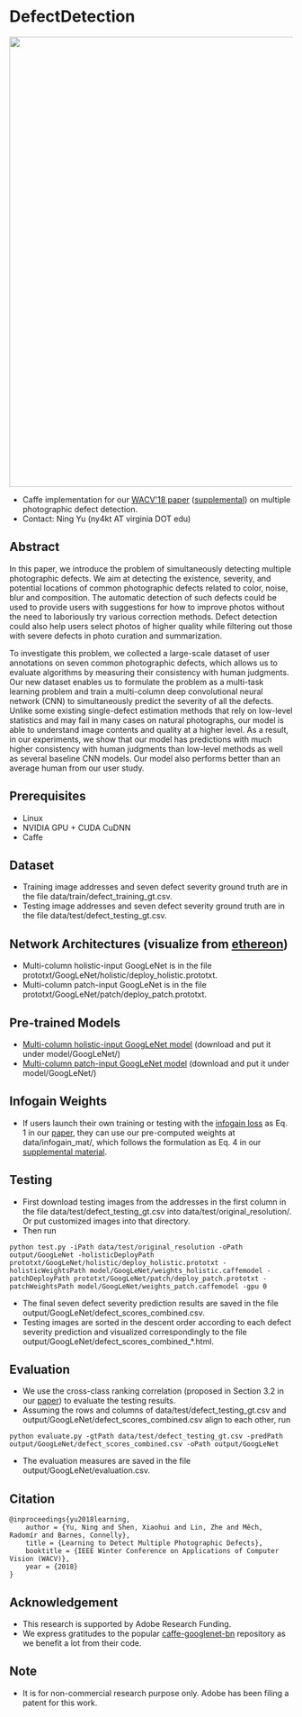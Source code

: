 # DefectDetection

<img src='fig/teaser.jpg' width=800>

- Caffe implementation for our [WACV'18 paper](https://arxiv.org/pdf/1612.01635.pdf) ([supplemental](https://drive.google.com/file/d/1J3suq5UnSjCZGEkrqCHTnKUPlg505p7f/view?usp=sharing)) on multiple photographic defect detection.
- Contact: Ning Yu (ny4kt AT virginia DOT edu)

## Abstract
In this paper, we introduce the problem of simultaneously detecting multiple photographic defects. We aim at detecting the existence, severity, and potential locations of common photographic defects related to color, noise, blur and composition. The automatic detection of such defects could be used to provide users with suggestions for how to improve photos without the need to laboriously try various correction methods. Defect detection could also help users select photos of higher quality while filtering out those with severe defects in photo curation and summarization.

To investigate this problem, we collected a large-scale dataset of user annotations on seven common photographic defects, which allows us to evaluate algorithms by measuring their consistency with human judgments. Our new dataset enables us to formulate the problem as a multi-task learning problem and train a multi-column deep convolutional neural network (CNN) to simultaneously predict the severity of all the defects. Unlike some existing single-defect estimation methods that rely on low-level statistics and may fail in many cases on natural photographs, our model is able to understand image contents and quality at a higher level. As a result, in our experiments, we show that our model has predictions with much higher consistency with human judgments than low-level methods as well as several baseline CNN models. Our model also performs better than an average human from our user study.

## Prerequisites
- Linux
- NVIDIA GPU + CUDA CuDNN
- Caffe

## Dataset
- Training image addresses and seven defect severity ground truth are in the file data/train/defect_training_gt.csv.
- Testing image addresses and seven defect severity ground truth are in the file data/test/defect_testing_gt.csv.

## Network Architectures (visualize from [ethereon](http://ethereon.github.io/netscope/quickstart.html))
- Multi-column holistic-input GoogLeNet is in the file prototxt/GoogLeNet/holistic/deploy_holistic.prototxt.
- Multi-column patch-input GoogLeNet is in the file prototxt/GoogLeNet/patch/deploy_patch.prototxt.

## Pre-trained Models
- [Multi-column holistic-input GoogLeNet model](https://drive.google.com/file/d/1NuSvKbIY7tqdcN_H8XBXGwrNJGDJ_Xue/view?usp=sharing) (download and put it under model/GoogLeNet/)
- [Multi-column patch-input GoogLeNet model](https://drive.google.com/file/d/1EJyA-CsXLe_lmnxd8pO-E47qcogoFVEV/view?usp=sharing) (download and put it under model/GoogLeNet/)

## Infogain Weights
- If users launch their own training or testing with the [infogain loss](http://caffe.berkeleyvision.org/doxygen/classcaffe_1_1InfogainLossLayer.html) as Eq. 1 in our [paper](https://arxiv.org/pdf/1612.01635.pdf), they can use our pre-computed weights at data/infogain_mat/, which follows the formulation as Eq. 4 in our [supplemental material](https://drive.google.com/file/d/1J3suq5UnSjCZGEkrqCHTnKUPlg505p7f/view?usp=sharing).

## Testing
- First download testing images from the addresses in the first column in the file data/test/defect_testing_gt.csv into data/test/original_resolution/.
  Or put customized images into that directory.
- Then run
```
python test.py -iPath data/test/original_resolution -oPath output/GoogLeNet -holisticDeployPath prototxt/GoogLeNet/holistic/deploy_holistic.prototxt -holisticWeightsPath model/GoogLeNet/weights_holistic.caffemodel -patchDeployPath prototxt/GoogLeNet/patch/deploy_patch.prototxt -patchWeightsPath model/GoogLeNet/weights_patch.caffemodel -gpu 0
```
- The final seven defect severity prediction results are saved in the file output/GoogLeNet/defect_scores_combined.csv.
- Testing images are sorted in the descent order according to each defect severity prediction and visualized correspondingly to the file output/GoogLeNet/defect_scores_combined_*.html.

## Evaluation
- We use the cross-class ranking correlation (proposed in Section 3.2 in our [paper](https://arxiv.org/pdf/1612.01635.pdf)) to evaluate the testing results. 
- Assuming the rows and columns of data/test/defect_testing_gt.csv and output/GoogLeNet/defect_scores_combined.csv align to each other, run
```
python evaluate.py -gtPath data/test/defect_testing_gt.csv -predPath output/GoogLeNet/defect_scores_combined.csv -oPath output/GoogLeNet
```
- The evaluation measures are saved in the file output/GoogLeNet/evaluation.csv.

## Citation
```
@inproceedings{yu2018learning,
    author = {Yu, Ning and Shen, Xiaohui and Lin, Zhe and Měch, Radomír and Barnes, Connelly},
    title = {Learning to Detect Multiple Photographic Defects},
    booktitle = {IEEE Winter Conference on Applications of Computer Vision (WACV)},
    year = {2018}
}
```
## Acknowledgement
- This research is supported by Adobe Research Funding.
- We express gratitudes to the popular [caffe-googlenet-bn](https://github.com/lim0606/caffe-googlenet-bn) repository as we benefit a lot from their code.

## Note
- It is for non-commercial research purpose only. Adobe has been filing a patent for this work.
